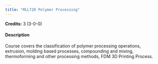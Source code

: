 ```yaml
---
title: "MLL720 Polymer Processing"
---
```

**Credits:** 3 (3-0-0)

#### Description
Course covers the classification of polymer processing operations, extrusion, molding based processes, compounding and mixing, thermoforming and other processing methods, FDM 3D Printing Process.